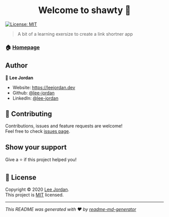 <h1 align="center">Welcome to shawty 👋</h1>
<p>
  <a href="https://github.com/lee-jordan/shawty/blob/master/LICENSE" target="_blank">
    <img alt="License: MIT" src="https://img.shields.io/badge/License-MIT-yellow.svg" />
  </a>
</p>

> A bit of a learning exersize to create a link shortner app

### 🏠 [Homepage](https://leejordan.dev)

## Author

👤 **Lee Jordan**

* Website: https://leejordan.dev
* Github: [@lee-jordan](https://github.com/lee-jordan)
* LinkedIn: [@lee-jordan](https://linkedin.com/in/lee-jordan)

## 🤝 Contributing

Contributions, issues and feature requests are welcome!<br />Feel free to check [issues page](https://github.com/lee-jordan/shawty/issues). 

## Show your support

Give a ⭐️ if this project helped you!

## 📝 License

Copyright © 2020 [Lee Jordan](https://github.com/lee-jordan).<br />
This project is [MIT](https://github.com/lee-jordan/shawty/blob/master/LICENSE) licensed.

***
_This README was generated with ❤️ by [readme-md-generator](https://github.com/kefranabg/readme-md-generator)_
